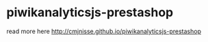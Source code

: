 piwikanalyticsjs-prestashop
===========================
read more here http://cmjnisse.github.io/piwikanalyticsjs-prestashop
